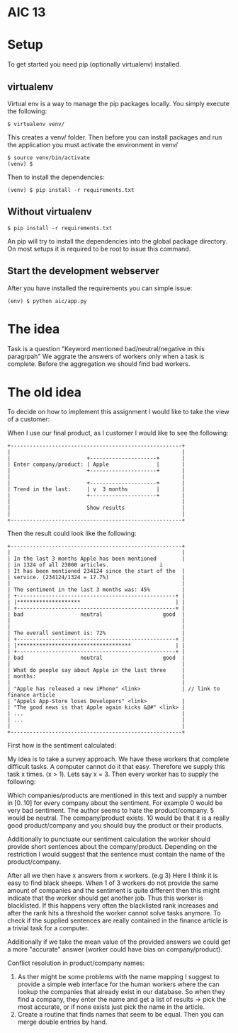 AIC 13
=========

# Setup

To get started you need pip (optionally virtualenv) installed.

## virtualenv

Virtual env is a way to manage the pip packages locally.
You simply execute the following:

~~~
$ virtualenv venv/
~~~

This creates a venv/ folder.
Then before you can install packages and run the application you must 
activate the environment in venv/

~~~
$ source venv/bin/activate
(venv) $
~~~

Then to install the dependencies:

~~~
(venv) $ pip install -r requirements.txt
~~~

## Without virtualenv

~~~
$ pip install -r requirements.txt
~~~

An pip will try to install the dependencies into the global package directory. 
On most setups it is required to be root to issue this command.

## Start the development webserver

After you have installed the requirements you can simple issue:

~~~
(env) $ python aic/app.py
~~~


# The idea

Task is a question "Keyword mentioned bad/neutral/negative in this paragrpah"
We aggrate the answers of workers only when a task is complete. Before the aggregation we should find
bad workers.







# The old idea

To decide on how to implement this assignment I would like to take the view of a customer:

When I use our final product, as I customer I would like to see the following:

~~~
+------------------------------------------------------+
|                                                      |
|                        +---------------------+       |
| Enter company/product: | Apple               |       |
|                        +---------------------+       |
|                                                      | 
|                        +---------------------+       |
| Trend in the last:     | v  3 months         |       |
|                        +---------------------+       |
|                                                      | 
|                        Show results                  | 
|                                                      |
+------------------------------------------------------+
~~~

Then the result could look like the following:

~~~
+------------------------------------------------------+
|                                                      |
| In the last 3 months Apple has been mentioned        |
| in 1324 of all 23000 articles.                i
| It has been mentioned 234124 since the start of the  |
| service. (234124/1324 = 17.7%)                       |
|                                                      |
| The sentiment in the last 3 months was: 45%          |
| +--------------------------------------------------+ |
| |********************                              | |
| +--------------------------------------------------+ |
| bad                  neutral                   good  |
|                                                      |
|                                                      |
| The overall sentiment is: 72%                        |
| +--------------------------------------------------+ |
| |************************************              | |
| +--------------------------------------------------+ |
| bad                  neutral                   good  |
|                                                      |
| What do people say about Apple in the last three     |
| months:                                              |
|                                                      |
| "Apple has released a new iPhone" <link>             | // link to finance article
| "Appels App-Store loses Developers" <link>           |
| "The good news is that Apple again kicks &@#" <link> |
| ...                                                  |
| ...                                                  |
|                                                      |
+------------------------------------------------------+
~~~

First how is the sentiment calculated:

My idea is to take a survey approach. We have these workers that complete
difficult tasks. A computer cannot do it that easy. Therefore we supply
this task x times. (x > 1). Lets say x = 3. Then 
every worker has to supply the following:

Which companies/products are mentioned in this text and supply
a number in [0..10] for every company about the sentiment.
For example 0 would be very bad sentiment. The author seems to
hate the product/company.
5 would be neutral. The company/product exists.
10 would be that it is a really good product/company and you should buy the 
product or their products.

Additionally to punctuate our sentiment calculation the worker
should provide short sentences about the company/product.
Depending on the restriction I would suggest that the sentence
must contain the name of the product/company.

After all we then have x answers from x workers. (e.g 3)
Here I think it is easy to find black sheeps. When
1 of 3 workers do not provide the same amount of companies
and the sentiment is quite different then this might indicate
that the worker should get another job. Thus this worker
is blacklisted. If this happens very often the blacklisted 
rank increases and after the rank hits a threshold the worker
cannot solve tasks anymore.
To check if the supplied sentences are really contained in
the finance article is a trivial task for a computer.

Additionally if we take the mean value of the provided answers
we could get a more "accurate" answer (worker could have bias on 
company/product).

Conflict resolution in product/company names:
1) As ther might be some problems with the name mapping I suggest
to provide a simple web interface for the human workers
where the can lookup the companies that already exist in our database.
So when they find a company, they enter the name and get a list
of results -> pick the most accurate, or if none exists just pick
the name in the article.
2) Create a routine that finds names that seem to be equal. Then you can
merge double entries by hand.
